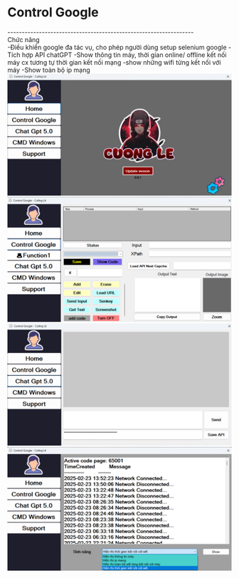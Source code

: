 <h1>Control Google</h1>
-----------------------------------------------------------------
<div>Chức năng</div>
-Điều khiển google đa tác vụ, cho phép người dùng setup selenium google
-Tích hợp API chatGPT
-Show thông tin máy, thời gian online/ offline kết nối máy cx tương tự thời gian kết nối mạng
-show những wifi từng kết nối với máy
-Show toàn bộ ip mạng
<img src= "https://github.com/cuongle4399/cuongle4399/blob/main/img/ControlGoogle1.png">
<img src= "https://github.com/cuongle4399/cuongle4399/blob/main/img/ControlGoogle2.png">
<img src= "https://github.com/cuongle4399/cuongle4399/blob/main/img/ControlGoogle3.png">
<img src= "https://github.com/cuongle4399/cuongle4399/blob/main/img/ControlGoogle4.png">
